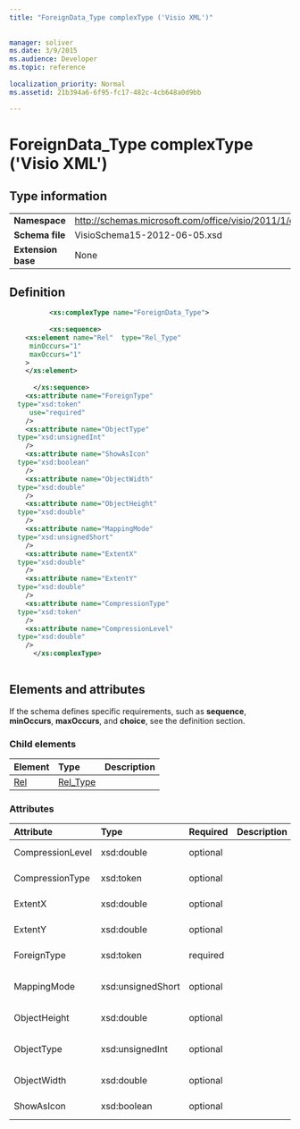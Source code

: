 ```yaml
---
title: "ForeignData_Type complexType ('Visio XML')"
 
 
manager: soliver
ms.date: 3/9/2015
ms.audience: Developer
ms.topic: reference
 
localization_priority: Normal
ms.assetid: 21b394a6-6f95-fc17-482c-4cb648a0d9bb

---
```


# ForeignData_Type complexType ('Visio XML')

## Type information

|||
|:-----|:-----|
|**Namespace** <br/> |http://schemas.microsoft.com/office/visio/2011/1/core  <br/> |
|**Schema file** <br/> |VisioSchema15-2012-06-05.xsd  <br/> |
|**Extension base** <br/> |None  <br/> |
   
## Definition

```XML
          <xs:complexType name="ForeignData_Type">
          
          <xs:sequence>
    <xs:element name="Rel"  type="Rel_Type"
     minOccurs="1"
     maxOccurs="1"
    >
    </xs:element>
    
      </xs:sequence>
    <xs:attribute name="ForeignType"
  type="xsd:token"
     use="required"
    />
    <xs:attribute name="ObjectType"
  type="xsd:unsignedInt"
    />
    <xs:attribute name="ShowAsIcon"
  type="xsd:boolean"
    />
    <xs:attribute name="ObjectWidth"
  type="xsd:double"
    />
    <xs:attribute name="ObjectHeight"
  type="xsd:double"
    />
    <xs:attribute name="MappingMode"
  type="xsd:unsignedShort"
    />
    <xs:attribute name="ExtentX"
  type="xsd:double"
    />
    <xs:attribute name="ExtentY"
  type="xsd:double"
    />
    <xs:attribute name="CompressionType"
  type="xsd:token"
    />
    <xs:attribute name="CompressionLevel"
  type="xsd:double"
    />
      </xs:complexType>
      
```

## Elements and attributes

If the schema defines specific requirements, such as **sequence**, **minOccurs**, **maxOccurs**, and **choice**, see the definition section. 
  
### Child elements

|**Element**|**Type**|**Description**|
|:-----|:-----|:-----|
|[Rel](rel-element-foreigndata_type-complextypevisio-xml.md) <br/> |[Rel_Type](rel_type-complextypevisio-xml.md) <br/> ||
   
### Attributes

|**Attribute**|**Type**|**Required**|**Description**|**Possible values**|
|:-----|:-----|:-----|:-----|:-----|
|CompressionLevel  <br/> |xsd:double  <br/> |optional  <br/> ||Values of the xsd:double type.  <br/> |
|CompressionType  <br/> |xsd:token  <br/> |optional  <br/> ||Values of the xsd:token type.  <br/> |
|ExtentX  <br/> |xsd:double  <br/> |optional  <br/> ||Values of the xsd:double type.  <br/> |
|ExtentY  <br/> |xsd:double  <br/> |optional  <br/> ||Values of the xsd:double type.  <br/> |
|ForeignType  <br/> |xsd:token  <br/> |required  <br/> ||Values of the xsd:token type.  <br/> |
|MappingMode  <br/> |xsd:unsignedShort  <br/> |optional  <br/> ||Values of the xsd:unsignedShort type.  <br/> |
|ObjectHeight  <br/> |xsd:double  <br/> |optional  <br/> ||Values of the xsd:double type.  <br/> |
|ObjectType  <br/> |xsd:unsignedInt  <br/> |optional  <br/> ||Values of the xsd:unsignedInt type.  <br/> |
|ObjectWidth  <br/> |xsd:double  <br/> |optional  <br/> ||Values of the xsd:double type.  <br/> |
|ShowAsIcon  <br/> |xsd:boolean  <br/> |optional  <br/> ||Values of the xsd:boolean type.  <br/> |
   

